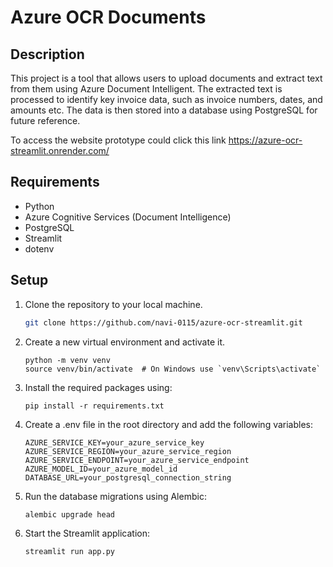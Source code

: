 # Azure OCR Documents

## Description

This project is a tool that allows users to upload documents and extract text from them using Azure Document Intelligent. The extracted text is processed to identify key invoice data, such as invoice numbers, dates, and amounts etc. The data is then stored into a database using PostgreSQL for future reference.

To access the website prototype could click this link https://azure-ocr-streamlit.onrender.com/

## Requirements

- Python
- Azure Cognitive Services (Document Intelligence)
- PostgreSQL
- Streamlit
- dotenv

## Setup

1. Clone the repository to your local machine.

   ```bash
   git clone https://github.com/navi-0115/azure-ocr-streamlit.git
   ```

2. Create a new virtual environment and activate it.
   ```
   python -m venv venv
   source venv/bin/activate  # On Windows use `venv\Scripts\activate`
   ```
3. Install the required packages using:

   ```
   pip install -r requirements.txt
   ```

4. Create a .env file in the root directory and add the following variables:

   ```
   AZURE_SERVICE_KEY=your_azure_service_key
   AZURE_SERVICE_REGION=your_azure_service_region
   AZURE_SERVICE_ENDPOINT=your_azure_service_endpoint
   AZURE_MODEL_ID=your_azure_model_id
   DATABASE_URL=your_postgresql_connection_string
   ```

5. Run the database migrations using Alembic:

   ```
   alembic upgrade head
   ```

6. Start the Streamlit application:
   ```
   streamlit run app.py
   ```
